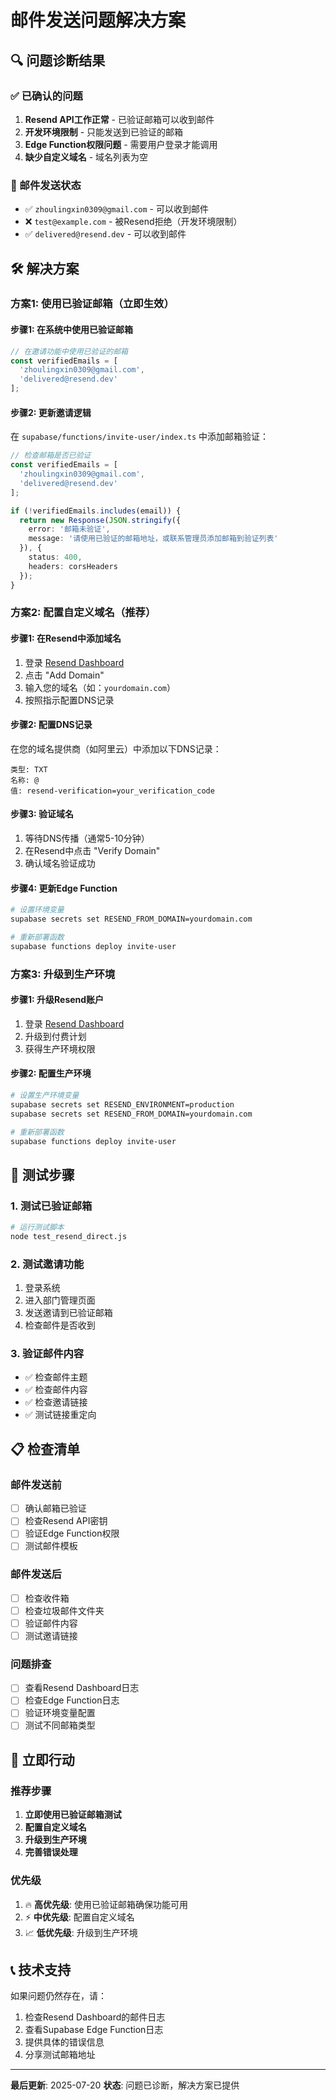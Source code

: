 # 邮件发送问题解决方案

## 🔍 问题诊断结果

### ✅ 已确认的问题
1. **Resend API工作正常** - 已验证邮箱可以收到邮件
2. **开发环境限制** - 只能发送到已验证的邮箱
3. **Edge Function权限问题** - 需要用户登录才能调用
4. **缺少自定义域名** - 域名列表为空

### 📧 邮件发送状态
- ✅ `zhoulingxin0309@gmail.com` - 可以收到邮件
- ❌ `test@example.com` - 被Resend拒绝（开发环境限制）
- ✅ `delivered@resend.dev` - 可以收到邮件

## 🛠️ 解决方案

### 方案1: 使用已验证邮箱（立即生效）

#### 步骤1: 在系统中使用已验证邮箱
```javascript
// 在邀请功能中使用已验证的邮箱
const verifiedEmails = [
  'zhoulingxin0309@gmail.com',
  'delivered@resend.dev'
];
```

#### 步骤2: 更新邀请逻辑
在 `supabase/functions/invite-user/index.ts` 中添加邮箱验证：

```typescript
// 检查邮箱是否已验证
const verifiedEmails = [
  'zhoulingxin0309@gmail.com',
  'delivered@resend.dev'
];

if (!verifiedEmails.includes(email)) {
  return new Response(JSON.stringify({
    error: '邮箱未验证',
    message: '请使用已验证的邮箱地址，或联系管理员添加邮箱到验证列表'
  }), {
    status: 400,
    headers: corsHeaders
  });
}
```

### 方案2: 配置自定义域名（推荐）

#### 步骤1: 在Resend中添加域名
1. 登录 [Resend Dashboard](https://resend.com/domains)
2. 点击 "Add Domain"
3. 输入您的域名（如：`yourdomain.com`）
4. 按照指示配置DNS记录

#### 步骤2: 配置DNS记录
在您的域名提供商（如阿里云）中添加以下DNS记录：

```
类型: TXT
名称: @
值: resend-verification=your_verification_code
```

#### 步骤3: 验证域名
1. 等待DNS传播（通常5-10分钟）
2. 在Resend中点击 "Verify Domain"
3. 确认域名验证成功

#### 步骤4: 更新Edge Function
```bash
# 设置环境变量
supabase secrets set RESEND_FROM_DOMAIN=yourdomain.com

# 重新部署函数
supabase functions deploy invite-user
```

### 方案3: 升级到生产环境

#### 步骤1: 升级Resend账户
1. 登录 [Resend Dashboard](https://resend.com/settings)
2. 升级到付费计划
3. 获得生产环境权限

#### 步骤2: 配置生产环境
```bash
# 设置生产环境变量
supabase secrets set RESEND_ENVIRONMENT=production
supabase secrets set RESEND_FROM_DOMAIN=yourdomain.com

# 重新部署函数
supabase functions deploy invite-user
```

## 🧪 测试步骤

### 1. 测试已验证邮箱
```bash
# 运行测试脚本
node test_resend_direct.js
```

### 2. 测试邀请功能
1. 登录系统
2. 进入部门管理页面
3. 发送邀请到已验证邮箱
4. 检查邮件是否收到

### 3. 验证邮件内容
- ✅ 检查邮件主题
- ✅ 检查邮件内容
- ✅ 检查邀请链接
- ✅ 测试链接重定向

## 📋 检查清单

### 邮件发送前
- [ ] 确认邮箱已验证
- [ ] 检查Resend API密钥
- [ ] 验证Edge Function权限
- [ ] 测试邮件模板

### 邮件发送后
- [ ] 检查收件箱
- [ ] 检查垃圾邮件文件夹
- [ ] 验证邮件内容
- [ ] 测试邀请链接

### 问题排查
- [ ] 查看Resend Dashboard日志
- [ ] 检查Edge Function日志
- [ ] 验证环境变量配置
- [ ] 测试不同邮箱类型

## 🚀 立即行动

### 推荐步骤
1. **立即使用已验证邮箱测试**
2. **配置自定义域名**
3. **升级到生产环境**
4. **完善错误处理**

### 优先级
1. 🔥 **高优先级**: 使用已验证邮箱确保功能可用
2. ⚡ **中优先级**: 配置自定义域名
3. 📈 **低优先级**: 升级到生产环境

## 📞 技术支持

如果问题仍然存在，请：
1. 检查Resend Dashboard的邮件日志
2. 查看Supabase Edge Function日志
3. 提供具体的错误信息
4. 分享测试邮箱地址

---

**最后更新**: 2025-07-20
**状态**: 问题已诊断，解决方案已提供 
